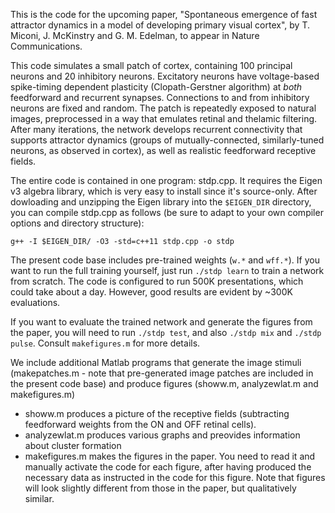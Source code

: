 This is the code for the upcoming paper, "Spontaneous emergence of fast attractor dynamics in a model of developing primary visual cortex", by T. Miconi, J. McKinstry and G. M. Edelman, to appear in Nature Communications.

This code simulates a small patch of cortex, containing 100 principal neurons
and 20 inhibitory neurons. Excitatory neurons have voltage-based spike-timing
dependent plasticity (Clopath-Gerstner algorithm) at *both* feedforward and
recurrent synapses. Connections to and from inhibitory neurons are fixed and
random. The patch is repeatedly exposed to natural images, preprocessed in a
way that emulates retinal and thelamic filtering. After many iterations, the
network develops recurrent connectivity that supports attractor dynamics
(groups of mutually-connected, similarly-tuned neurons, as observed in cortex),
as well as realistic feedforward receptive fields.



The entire code is contained in one program: stdp.cpp. It requires the Eigen v3 algebra library, which is very easy to install since it's source-only. After dowloading and unzipping the Eigen library into the `$EIGEN_DIR` directory, you can compile stdp.cpp as follows (be sure to adapt to your own compiler options and directory structure):

`g++ -I $EIGEN_DIR/ -O3 -std=c++11 stdp.cpp -o stdp`

The present code base includes pre-trained weights (`w.*` and `wff.*`). If you want to run the full training yourself, just run `./stdp learn` to train a network from scratch. The code is configured to run 500K presentations, which could take about a day. However, good results are evident by ~300K evaluations.

If you want to evaluate the trained network and generate the figures from the paper, you will need to run `./stdp test`, and also `./stdp mix` and `./stdp pulse`. Consult `makefigures.m` for more details.

We include additional Matlab programs that generate the image stimuli (makepatches.m - note that  pre-generated image patches are included in the present code base) and produce figures (showw.m, analyzewlat.m and makefigures.m)

- showw.m produces a picture of the receptive fields (subtracting feedforward weights from the ON and OFF retinal cells).
- analyzewlat.m produces various graphs and preovides information about cluster formation
- makefigures.m makes the figures in the paper. You need to read it and
manually activate the code for each figure, after having produced the necessary
data as instructed in the code for this figure. Note that figures  will look
slightly different from those in the paper, but qualitatively similar.



